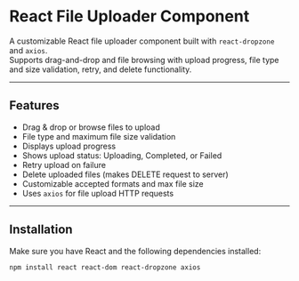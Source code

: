 # React File Uploader Component

A customizable React file uploader component built with `react-dropzone` and `axios`.  
Supports drag-and-drop and file browsing with upload progress, file type and size validation, retry, and delete functionality.

---

## Features

- Drag & drop or browse files to upload
- File type and maximum file size validation
- Displays upload progress
- Shows upload status: Uploading, Completed, or Failed
- Retry upload on failure
- Delete uploaded files (makes DELETE request to server)
- Customizable accepted formats and max file size
- Uses `axios` for file upload HTTP requests

---

## Installation

Make sure you have React and the following dependencies installed:

```bash
npm install react react-dom react-dropzone axios